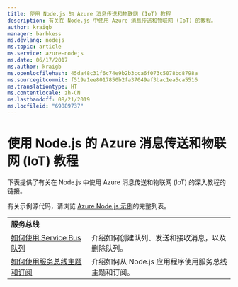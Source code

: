```yaml
---
title: 使用 Node.js 的 Azure 消息传送和物联网 (IoT) 教程
description: 有关在 Node.js 中使用 Azure 消息传送和物联网 (IoT) 的教程。
author: kraigb
manager: barbkess
ms.devlang: nodejs
ms.topic: article
ms.service: azure-nodejs
ms.date: 06/17/2017
ms.author: kraigb
ms.openlocfilehash: 45da48c31f6c74e9b2b3cca6f073c5078bd8798a
ms.sourcegitcommit: f519a1ee8017850b2fa37049af3bac1ea5ca5516
ms.translationtype: HT
ms.contentlocale: zh-CN
ms.lasthandoff: 08/21/2019
ms.locfileid: "69889737"
---
```

# <a name="azure-messaging-and-internet-of-things-iot-with-nodejs-tutorials"></a>使用 Node.js 的 Azure 消息传送和物联网 (IoT) 教程

下表提供了有关在 Node.js 中使用 Azure 消息传送和物联网 (IoT) 的深入教程的链接。

有关示例源代码，请浏览 [Azure Node.js 示例](https://azure.microsoft.com/resources/samples/?term=nodejs)的完整列表。

| | |
|---|---|
| **服务总线** ||
| [如何使用 Service Bus 队列](/azure/service-bus-messaging/service-bus-nodejs-how-to-use-queues?toc=/azure/javascript/toc.json&bc=/azure/javascript/breadcrumb/toc.json) | 介绍如何创建队列、发送和接收消息，以及删除队列。 |
| [如何使用服务总线主题和订阅](/azure/service-bus-messaging/service-bus-nodejs-how-to-use-topics-subscriptions?toc=/azure/javascript/toc.json&bc=/azure/javascript/breadcrumb/toc.json) | 介绍如何从 Node.js 应用程序使用服务总线主题和订阅。 |
